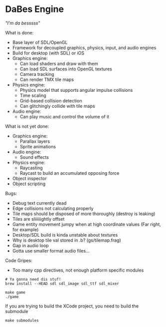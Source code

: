 DaBes Engine
============

_"I'm da besssss"_

What is done:
* Base layer of SDL/OpenGL
* Framework for decoupled graphics, physics, input, and audio engines
* Build for desktop (with SDL) or iOS
* Graphics engine:
    * Can load shaders and draw with them
    * Can load SDL surfaces into OpenGL textures
    * Camera tracking
    * Can render TMX tile maps
* Physics engine:
    * Physics model that supports angular impulse collisions
    * Time scaling
    * Grid-based collision detection
    * Can glitchingly collide with tile maps
* Audio engine:
    * Can play music and control the volume of it

What is not yet done:
* Graphics engine:
    * Parallax layers
    * Sprite animations
* Audio engine:
    * Sound effects
* Physics engine:
    * Raycasting
    * Raycast to build an accumulated opposing force
* Object inspector
* Object scripting

Bugs:
* Debug text currently dead
* Edge collisions not calculating properly
* Tile maps should be disposed of more thoroughly (destroy is leaking)
* Tiles are sliiiiiightly offset
* Game entity movement jumpy when at high coordinate values (Far right, for example)
* Desktop/SDL build is kinda unstable about textures
* Why is desktop tile val stored in .b? (gs/tilemap.frag)
* Gap in audio loop
* Gotta use smaller format audio files...

Code Gripes:
* Too many cpp directives, not enough platform specific modules

```
# Ya gonna need dis stuf!
brew install --HEAD sdl sdl_image sdl_ttf sdl_mixer

make game
./game
```

If you are trying to build the XCode project, you need to build the submodule
```
make submodules
```
